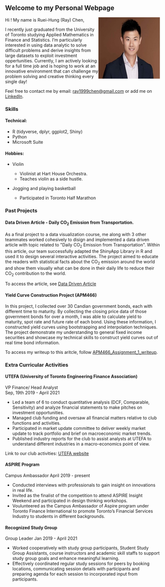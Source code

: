 ## Welcome to my Personal Webpage 
<img src = "https://raw.githubusercontent.com/rhungc/rhungc.github.io/main/68907439_10220084480246250_5404544896893714432_o.jpg" width = "200" height = "200" align = "right">

Hi ! My name is Ruei-Hung (Ray) Chen, 

I recently just graduated from the University of Toronto studying Applied Mathematics in Finance and Statistics. I’m particularly interested in using data analytic to solve difficult problems and derive insights from large datasets to exploit investment oppertunities. Currently, I am actively looking for a full time job and is hoping to work at an innovative environment that can challenge my problem solving and creative thinking every single day!

Feel free to contact me by email: [ray1999chen@gmail.com](ray1999chen@gmail.com) or add me on [LinkedIn](https://www.linkedin.com/in/ray99chen/).

### Skills 

#### Technical: 
- R (tidyverse, dplyr, ggplot2, Shiny) 
- Python 
- Microsoft Suite

#### Hobbies: 
- Violin 
  - Violinist at Hart House Orchestra.  
  - Teaches violin as a side hustle. 

- Jogging and playing basketball 
  - Participated in Toronto Half Marathon 

### Past Projects

#### Data Driven Article - Daily CO<sub>2</sub> Emission from Transportation.
As a final project to a data visualization course, me along with 3 other teammates worked cohesively to disign and implemented a data driven article with topic related to "Daily CO<sub>2</sub> Emission from Transportation". Within this article, our team successfully adapted the ShinyApp Library in R and used it to design several interactive activities. The project aimed to educate the readers with statistical facts about the CO<sub>2</sub> emission around the world and show them visually what can be done in their daily life to reduce their CO<sub>2</sub> contribution to the world. 

To access the article, see [Data Driven Article](https://github.com/Andrew-Chew/STA313W21-Project.git)

#### Yield Curve Construction Project (APM466)  
In this project, I collected over 30 Candian government bonds, each with different time to maturity. By collecting the closing price data of those government bonds for over a month, I was able to calculate yield to maturity, spot rate and future rate of each bond. Using these information, I constructed yield curves using bootstrapping and interpolation techniques. The project demonstrate my understanding to general fixed income securities and showcase my technical skills to construct yield curves out of real time bond information. 

To access my writeup to this aritcle, follow [APM466_Assignment_1_writeup](https://github.com/rhungc/APM466-Projects-and-Assignments.git). 



### Extra Curricular Activities 

#### UTEFA (University of Toronto Engineering Finance Association) 
VP Finance/ Head Analyst                                    
Sep, 19th 2019 - April 2021 

- Led a team of 6 to conduct quantitative analysis (DCF, Comparable, Sensitivity) and analyze financial statements to make pitches on investment opportunities.
- Managed club funding and oversaw all financial matters relative to club functions and activities. 
- Participated in market update committee to deliver weekly market update to track portfolio and brief on macroeconomic market trends.
- Published industry reports for the club to assist analysts at UTEFA to understand different industries in a macro-economics point of view.

Link to our club activities: [UTEFA website](https://www.utefa.com/)

#### ASPIRE Program 
Campus Ambassador
April 2019 - present 

- Conducted interviews with professionals to gain insight on innovations in real life.
- Invited as the finalist of the competition to attend ASPIRE Insight Weekend and participated in design thinking workshops.
- Voulunteered as the Campus Ambassador of Aspire program under Toronto Finance International to promote Toronto’s Financial Services Industry to students in different backgrounds.

#### Recognized Study Group 
Group Leader 
Jan 2019 - April 2021

- Worked cooperatively with study group participants, Student Study Group Assistants, course instructors and academic skill staffs to support study group goals and enhance meaningful learning.
- Effectively coordinated regular study sessions for peers by booking locations, communicating session details with participants and preparing agenda for each session to incorporated input from participants.
